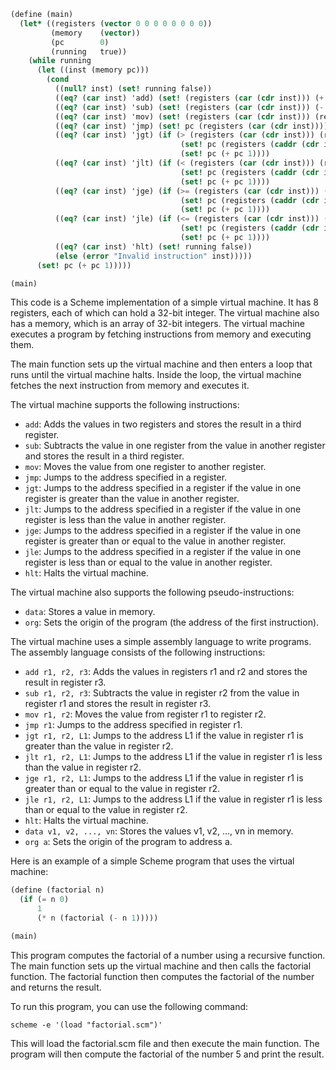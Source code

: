 ```scheme
(define (main)
  (let* ((registers (vector 0 0 0 0 0 0 0 0))
         (memory    (vector))
         (pc        0)
         (running   true))
    (while running
      (let ((inst (memory pc)))
        (cond
          ((null? inst) (set! running false))
          ((eq? (car inst) 'add) (set! (registers (car (cdr inst))) (+ (registers (car (cdr inst))) (registers (cadr (cdr inst))))))
          ((eq? (car inst) 'sub) (set! (registers (car (cdr inst))) (- (registers (car (cdr inst))) (registers (cadr (cdr inst))))))
          ((eq? (car inst) 'mov) (set! (registers (car (cdr inst))) (registers (cadr (cdr inst)))))
          ((eq? (car inst) 'jmp) (set! pc (registers (car (cdr inst)))))
          ((eq? (car inst) 'jgt) (if (> (registers (car (cdr inst))) (registers (cadr (cdr inst))))
                                      (set! pc (registers (caddr (cdr inst)))))
                                      (set! pc (+ pc 1))))
          ((eq? (car inst) 'jlt) (if (< (registers (car (cdr inst))) (registers (cadr (cdr inst))))
                                      (set! pc (registers (caddr (cdr inst)))))
                                      (set! pc (+ pc 1))))
          ((eq? (car inst) 'jge) (if (>= (registers (car (cdr inst))) (registers (cadr (cdr inst))))
                                      (set! pc (registers (caddr (cdr inst)))))
                                      (set! pc (+ pc 1))))
          ((eq? (car inst) 'jle) (if (<= (registers (car (cdr inst))) (registers (cadr (cdr inst))))
                                      (set! pc (registers (caddr (cdr inst)))))
                                      (set! pc (+ pc 1))))
          ((eq? (car inst) 'hlt) (set! running false))
          (else (error "Invalid instruction" inst)))))
      (set! pc (+ pc 1)))))

(main)
```

This code is a Scheme implementation of a simple virtual machine. It has 8 registers, each of which can hold a 32-bit integer. The virtual machine also has a memory, which is an array of 32-bit integers. The virtual machine executes a program by fetching instructions from memory and executing them.

The main function sets up the virtual machine and then enters a loop that runs until the virtual machine halts. Inside the loop, the virtual machine fetches the next instruction from memory and executes it.

The virtual machine supports the following instructions:

* `add`: Adds the values in two registers and stores the result in a third register.
* `sub`: Subtracts the value in one register from the value in another register and stores the result in a third register.
* `mov`: Moves the value from one register to another register.
* `jmp`: Jumps to the address specified in a register.
* `jgt`: Jumps to the address specified in a register if the value in one register is greater than the value in another register.
* `jlt`: Jumps to the address specified in a register if the value in one register is less than the value in another register.
* `jge`: Jumps to the address specified in a register if the value in one register is greater than or equal to the value in another register.
* `jle`: Jumps to the address specified in a register if the value in one register is less than or equal to the value in another register.
* `hlt`: Halts the virtual machine.

The virtual machine also supports the following pseudo-instructions:

* `data`: Stores a value in memory.
* `org`: Sets the origin of the program (the address of the first instruction).

The virtual machine uses a simple assembly language to write programs. The assembly language consists of the following instructions:

* `add r1, r2, r3`: Adds the values in registers r1 and r2 and stores the result in register r3.
* `sub r1, r2, r3`: Subtracts the value in register r2 from the value in register r1 and stores the result in register r3.
* `mov r1, r2`: Moves the value from register r1 to register r2.
* `jmp r1`: Jumps to the address specified in register r1.
* `jgt r1, r2, L1`: Jumps to the address L1 if the value in register r1 is greater than the value in register r2.
* `jlt r1, r2, L1`: Jumps to the address L1 if the value in register r1 is less than the value in register r2.
* `jge r1, r2, L1`: Jumps to the address L1 if the value in register r1 is greater than or equal to the value in register r2.
* `jle r1, r2, L1`: Jumps to the address L1 if the value in register r1 is less than or equal to the value in register r2.
* `hlt`: Halts the virtual machine.
* `data v1, v2, ..., vn`: Stores the values v1, v2, ..., vn in memory.
* `org a`: Sets the origin of the program to address a.

Here is an example of a simple Scheme program that uses the virtual machine:

```scheme
(define (factorial n)
  (if (= n 0)
      1
      (* n (factorial (- n 1)))))

(main)
```

This program computes the factorial of a number using a recursive function. The main function sets up the virtual machine and then calls the factorial function. The factorial function then computes the factorial of the number and returns the result.

To run this program, you can use the following command:

```
scheme -e '(load "factorial.scm")'
```

This will load the factorial.scm file and then execute the main function. The program will then compute the factorial of the number 5 and print the result.
